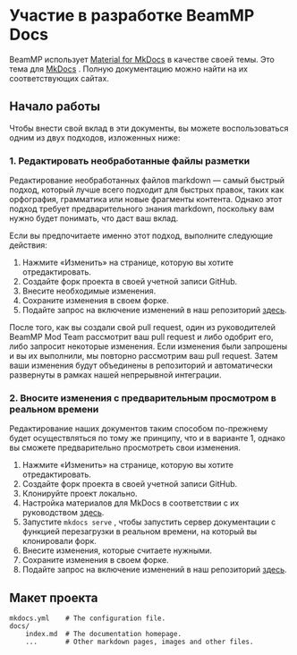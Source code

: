# Участие в разработке BeamMP Docs

BeamMP использует [Material for MkDocs](https://squidfunk.github.io/mkdocs-material) в качестве своей темы. Это тема для [MkDocs](https://www.mkdocs.org) . Полную документацию можно найти на их соответствующих сайтах.

## Начало работы

Чтобы внести свой вклад в эти документы, вы можете воспользоваться одним из двух подходов, изложенных ниже:

### 1. Редактировать необработанные файлы разметки

Редактирование необработанных файлов markdown — самый быстрый подход, который лучше всего подходит для быстрых правок, таких как орфография, грамматика или новые фрагменты контента. Однако этот подход требует предварительного знания markdown, поскольку вам нужно будет понимать, что даст ваш вклад.

Если вы предпочитаете именно этот подход, выполните следующие действия:

1. Нажмите «Изменить» на странице, которую вы хотите отредактировать.
2. Создайте форк проекта в своей учетной записи GitHub.
3. Внесите необходимые изменения.
4. Сохраните изменения в своем форке.
5. Подайте запрос на включение изменений в наш репозиторий [здесь](https://github.com/BeamMP/Docs).

После того, как вы создали свой pull request, один из руководителей BeamMP Mod Team рассмотрит ваш pull request и либо одобрит его, либо запросит некоторые изменения. Если изменения были запрошены и вы их выполнили, мы повторно рассмотрим ваш pull request. Затем ваши изменения будут объединены в репозиторий и автоматически развернуты в рамках нашей непрерывной интеграции.

### 2. Вносите изменения с предварительным просмотром в реальном времени

Редактирование наших документов таким способом по-прежнему будет осуществляться по тому же принципу, что и в варианте 1, однако вы сможете предварительно просмотреть свои изменения.

1. Нажмите «Изменить» на странице, которую вы хотите отредактировать.
2. Создайте форк проекта в своей учетной записи GitHub.
3. Клонируйте проект локально.
4. Настройка материалов для MkDocs в соответствии с их руководством [здесь](https://squidfunk.github.io/mkdocs-material/getting-started/).
5. Запустите `mkdocs serve` , чтобы запустить сервер документации с функцией перезагрузки в реальном времени, на который вы клонировали форк.
6. Внесите изменения, которые считаете нужными.
7. Сохраните изменения в своем форке.
8. Подайте запрос на включение изменений в наш репозиторий [здесь](https://github.com/BeamMP/Docs).

## Макет проекта

```
mkdocs.yml    # The configuration file.
docs/
    index.md  # The documentation homepage.
    ...       # Other markdown pages, images and other files.
```

